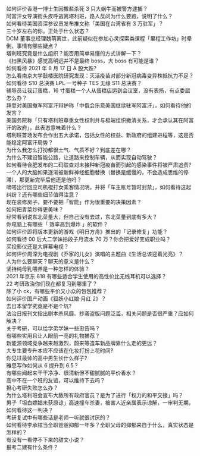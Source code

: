 如何评价香港一博士生因撒盐杀死 3 只大蜗牛而被警方逮捕？  
阿富汗女导演街头疾呼逃离塔利班，路人反问为什么要跑，说明了什么？  
如何看待美国资深参议员发布推文称「美国在台湾省有 3 万驻军」？  
三十岁左右的你，正处于什么状态？  
DCM 董事总经理魏萌离世，此前疑似在参加心灵探索类课程「里程工作坊」时晕倒，事情有哪些疑点？  
塔利班究竟是什么组织？能否用简单易懂的方式讲解一下？  
《扫黑风暴》感觉高明远并不是最终 boss，大 boss 有可能是谁？  
如何看待 2021 年 8 月 17 日 A 股大跌?  
怎么看南京大学鼓楼医院研究发现：灭活疫苗对部分新冠病毒变异株抵抗力不足？  
如何看待 S10 总决赛 LPL 一号种子 TES 无缘 S11 总决赛？  
辅导员让我订蛋糕，16 寸蛋糕一个人从蛋糕店运到会议室，没有表扬，有点委屈怎么办？  
拜登对美国撤军阿富汗辩护称「中俄会乐意美国继续驻军阿富汗」，如何看待他的发言？  
美国务院称「只有塔利班尊重女性权利并与极端组织撇清关系，才会承认其在阿富汗的政府」，此表态意味着什么？  
塔利班首场发布会作出五大承诺，包括女性的权益、新政府的组建进程等，这是否能稳定阿富汗局势？  
为什么我怎么打扮都很土气、气质不好？到底差在哪？  
为什么不建设智能公路，让道路来控制车辆，从而实现自动驾驶？  
如何看待合肥发布的二码联查对未接种新冠疫苗而引起的感染事件将被严肃追责?  
一个人的大脑如果逐渐被新鲜神经细胞替换（替换是缓慢的，不会造成思维的停滞），那更新完毕后他还是他吗？  
嘀嗒出行回应司机棍打女乘客情况明，并将「车主账号暂时封禁」，如何看待这起纠纷？还有哪些细节值得注意？  
现在装修房子，要不要把「智能」作为很重要的决策因素？  
如何把青菜炒得更美味？  
经常看到说东北菜量大，但自己没有去过，东北菜量到底有多大？  
你电脑上有哪些「 效率高到爆炸 」的软件？  
如何评价即将版本更新的游戏《明日方舟》推出的「记录修复」功能？  
如何看待 00 后大二学妹拍段子月流水 70 万？你会把爱好变成职业吗？  
买投影仪还是大屏幕电视？  
如何评价周深为电视剧《乔家的儿女》演唱的主题曲《生活总该迎着光亮》？  
人为什么要聊天？聊天的意义是什么？  
坚持纯母乳喂养是一种怎样的体验？  
2021 年京东 818 有哪些适合学生使用的高性价比无线耳机可以选择？  
22 考研政治你们现在都复习到哪里了？  
除了小 ck，有哪些平价又小众的包包推荐？  
如何评价国产动画《狐妖小红娘·月红 2》？  
去日本留学究竟是不是个坑?  
法治日报刊文指出剧本杀风靡、抄袭盗版问题泛滥，相关问题是否很严重？应如何解决？  
关于考研，可以给学弟学妹一些忠告吗？  
有哪些实用且让人眼前一亮的礼物推荐？  
新能源领域竞争越来越激烈，蔚来等造车新品牌靠什么走的更远？  
大专生要专升本应不应该在化妆打扮上花时间?  
你见过最帅的高中男生长什么样子?  
雅思写作如何从 6 提升到 6.5？  
有哪些闻起来干干净净、很清新但不甜腻腻的平价香水？  
高中不在一个班的友谊，可以维持下去吗？  
担心考研失败怎么办？  
为什么塔利班会宣布大赦所有政府官员？是为了进行「权力的和平交接」吗？  
男子「坦白嫖娼未获原谅」高速撞车杀妻，被害人近亲属表示谅解，一审判无期，如何看待这一判决？  
考研复试中有哪些话是老师一听就很讨厌的？  
如何看待李承铉当全职爸爸抑郁一年多？全职父母的抑郁来自于什么，真实状态是怎样的？  
有没有一看停不下来的甜文小说？  
报考二建有什么条件？  
